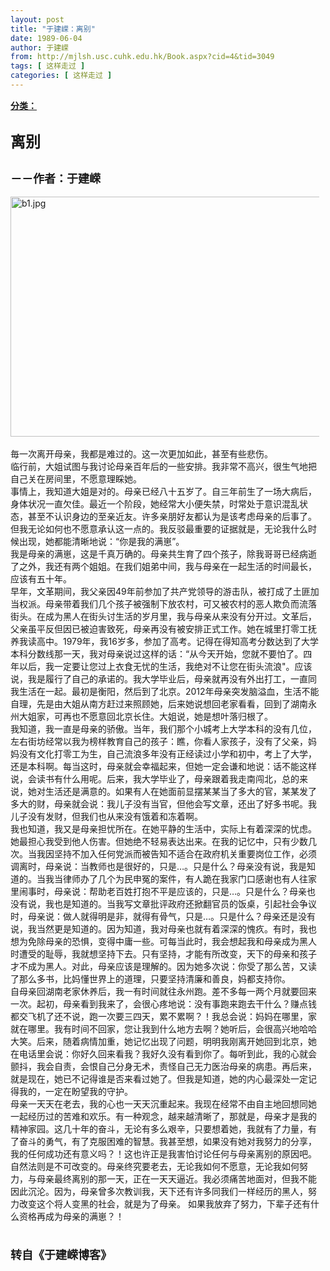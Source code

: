 ```yaml
---
layout: post
title: "于建嵘：离别"
date: 1989-06-04
author: 于建嵘
from: http://mjlsh.usc.cuhk.edu.hk/Book.aspx?cid=4&tid=3049
tags: [ 这样走过 ]
categories: [ 这样走过 ]
---
```


<div style="margin: 15px 10px 10px 0px;">
 <div>
  <span id="ctl00_ContentPlaceHolder1_chapter1_SubjectLabel" style="font-weight:bold;text-decoration:underline;">
   分类：
  </span>
 </div>
 <div>
  <b>
   <font size="5">
    <br/>
   </font>
  </b>
 </div>
 <div>
  <b>
   <font size="5">
    离别
   </font>
  </b>
 </div>
 <div>
  <b>
   <font size="5">
    <br/>
   </font>
  </b>
 </div>
 <div>
  <b>
   <font size="4">
    －－作者：于建嵘
   </font>
  </b>
 </div>
 <div>
  <br/>
 </div>
 <div>
  <img alt="b1.jpg" border="0" height="384" src="http://mjlsh.usc.cuhk.edu.hk/medias/contents/3049/b1.jpg" width="512"/>
 </div>
 <div>
  <br/>
 </div>
 <div>
  毎一次离开母亲，我都是难过的。这一次更加如此，甚至有些悲伤。
 </div>
 <div>
 </div>
 <div>
  临行前，大姐试图与我讨论母亲百年后的一些安排。我非常不高兴，很生气地把自己关在房间里，不愿意理睬她。
 </div>
 <div>
 </div>
 <div>
  事情上，我知道大姐是对的。母亲已经八十五岁了。自三年前生了一场大病后，身体状况一直欠佳。最近一个阶段，她经常大小便失禁，时常处于意识混乱状态，甚至不认识身边的至亲近友。许多亲朋好友都认为是该考虑母亲的后事了。但我无论如何也不愿意承认这一点的。我反驳最重要的证据就是，无论我什么时候出现，她都能清晰地说：“你是我的满崽”。
 </div>
 <div>
 </div>
 <div>
  我是母亲的满崽，这是千真万确的。母亲共生育了四个孩子，除我哥哥已经病逝了之外，我还有两个姐姐。在我们姐弟中间，我与母亲在一起生活的时间最长，应该有五十年。
 </div>
 <div>
 </div>
 <div>
  早年，文革期间，我父亲因49年前参加了共产党领导的游击队，被打成了土匪加当权派。母亲带着我们几个孩子被强制下放农村，可又被农村的恶人欺负而流落街头。在成为黑人在街头讨生活的岁月里，我与母亲从来没有分开过。文革后，父亲虽平反但因已被迫害致死，母亲再没有被安排正式工作。她在城里打零工抚养我读高中。1979年，我16岁多，参加了高考。记得在得知高考分数达到了大学本科分数线那一天，我对母亲说过这样的话：“从今天开始，您就不要怕了。四年以后，我一定要让您过上衣食无忧的生活，我绝对不让您在街头流浪"。应该说，我是履行了自己的承诺的。我大学毕业后，母亲就再没有外出打工，一直同我生活在一起。最初是衡阳，然后到了北京。2012年母亲突发脑溢血，生活不能自理，先是由大姐从南方赶过来照顾她，后来她说想回老家看看，回到了湖南永州大姐家，可再也不愿意回北京长住。大姐说，她是想叶落归根了。
 </div>
 <div>
 </div>
 <div>
  我知道，我一直是母亲的骄傲。当年，我们那个小城考上大学本科的没有几位，左右街坊经常以我为榜样教育自己的孩子：瞧，你看人家孩子，没有了父亲，妈妈没有文化打零工为生，自己流浪多年没有正经读过小学和初中，考上了大学，还是本科啊。每当这时，母亲就会幸福起来，但她一定会谦和地说：话不能这样说，会读书有什么用呢。后来，我大学毕业了，母亲跟着我走南闯北，总的来说，她对生活还是满意的。如果有人在她面前显摆某某当了多大的官，某某发了多大的财，母亲就会说：我儿子没有当官，但他会写文章，还出了好多书呢。我儿子没有发财，但我们也从来没有饿着和冻着啊。
 </div>
 <div>
 </div>
 <div>
  我也知道，我又是母亲担忧所在。在她平静的生活中，实际上有着深深的忧虑。她最担心我受到他人伤害。但她绝不轻易表达出来。在我的记忆中，只有少数几次。当我因坚持不加入任何党派而被告知不适合在政府机关重要岗位工作，必须调离时，母亲说：当教师也是很好的，只是…。只是什么？母亲没有说，我是知道的。当我当律师办了几个为民申冤的案件，有人跪在我家门口感谢也有人往家里闹事时，母亲说：帮助老百姓打抱不平是应该的，只是…。只是什么？母亲也没有说，我也是知道的。当我写文章批评政府还掀翻官员的饭桌，引起社会争议时，母亲说：做人就得明是非，就得有骨气，只是…。只是什么？母亲还是没有说，我当然更是知道的。因为知道，我对母亲也就有着深深的愧疚。有时，我也想为免除母亲的恐惧，变得中庸一些。可每当此时，我会想起我和母亲成为黑人时遭受的耻辱，我就想坚持下去。只有坚持，才能有所改变，天下的母亲和孩子才不成为黑人。对此，母亲应该是理解的。因为她多次说：你受了那么苦，又读了那么多书，比妈懂世界上的道理，只要坚持清廉和善良，妈都支持你。
 </div>
 <div>
 </div>
 <div>
  自母亲回湖南老家休养后，我一有时间就往永州跑。差不多每一两个月就要回来一次。起初，母亲看到我来了，会很心疼地说：没有事跑来跑去干什么？赚点钱都交飞机了还不说，跑一次要三四天，累不累啊？！我总会说：妈妈在哪里，家就在哪里。我有时间不回家，您让我到什么地方去啊？她听后，会很高兴地哈哈大笑。后来，随着病情加重，她记忆出现了问题，明明我刚离开她回到北京，她在电话里会说：你好久回来看我？我好久没有看到你了。每听到此，我的心就会颤抖，我会自责，会恨自己分身无术，责怪自己无力医治母亲的病患。再后来，就是现在，她已不记得谁是否来看过她了。但我是知道，她的内心最深处一定记得我的，一定在盼望我的守护。
 </div>
 <div>
 </div>
 <div>
  母亲一天天在老去，我的心也一天天沉重起来。我现在经常不由自主地回想同她一起经历过的苦难和欢乐。有一种观念，越来越清晰了，那就是，母亲才是我的精神家园。这几十年的奋斗，无论有多么艰辛，只要想着她，我就有了力量，有了奋斗的勇气，有了克服困难的智慧。我甚至想，如果没有她对我努力的分享，我的任何成功还有意义吗？！这也许正是我害怕讨论任何与母亲离别的原因吧。
 </div>
 <div>
 </div>
 <div>
  自然法则是不可改变的。母亲终究要老去，无论我如何不愿意，无论我如何努力，与母亲最终离别的那一天，正在一天天逼近。我必须痛苦地面对，但我不能因此沉沦。因为，母亲曾多次教训我，天下还有许多同我们一样经历的黑人，努力改变这个将人变黑的社会，就是为了母亲。 如果我放弃了努力，下辈子还有什么资格再成为母亲的满崽？！
 </div>
 <div>
  <br/>
 </div>
 <div>
  <b>
   <font size="4">
    <br/>
   </font>
  </b>
 </div>
 <div>
  <b>
   <font size="4">
    转自《于建嵘博客》
   </font>
  </b>
 </div>
 <div>
  <br/>
 </div>
</div>

